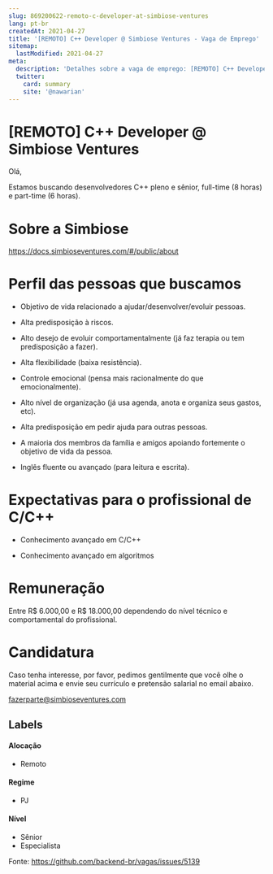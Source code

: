 ```yaml
---
slug: 869200622-remoto-c-developer-at-simbiose-ventures
lang: pt-br
createdAt: 2021-04-27
title: '[REMOTO] C++ Developer @ Simbiose Ventures - Vaga de Emprego'
sitemap:
  lastModified: 2021-04-27
meta:
  description: 'Detalhes sobre a vaga de emprego: [REMOTO] C++ Developer @ Simbiose Ventures'
  twitter:
    card: summary
    site: '@nawarian'
---
```


# [REMOTO] C++ Developer @ Simbiose Ventures

Olá,

Estamos buscando desenvolvedores C++ pleno e sênior, full-time (8 horas) e part-time (6 horas).

# Sobre a Simbiose
https://docs.simbioseventures.com/#/public/about

# Perfil das pessoas que buscamos
- Objetivo de vida relacionado a ajudar/desenvolver/evoluir pessoas.

- Alta predisposição à riscos.

- Alto desejo de evoluir comportamentalmente (já faz terapia ou tem predisposição a fazer).

- Alta flexibilidade (baixa resistência).

- Controle emocional (pensa mais racionalmente do que emocionalmente).

- Alto nível de organização (já usa agenda, anota e organiza seus gastos, etc).

- Alta predisposição em pedir ajuda para outras pessoas.

- A maioria dos membros da família e amigos apoiando fortemente o objetivo de vida da pessoa.

- Inglês fluente ou avançado (para leitura e escrita).


# Expectativas para o profissional de C/C++

- Conhecimento avançado em C/C++

- Conhecimento avançado em algoritmos


# Remuneração

Entre R$ 6.000,00 e R$ 18.000,00 dependendo do nível técnico e comportamental do profissional.

# Candidatura

Caso tenha interesse, por favor, pedimos gentilmente que você olhe o material acima e envie seu currículo e pretensão salarial no email abaixo.

fazerparte@simbioseventures.com


## Labels

#### Alocação
- Remoto

#### Regime
- PJ

#### Nível
- Sênior
- Especialista

Fonte: https://github.com/backend-br/vagas/issues/5139
